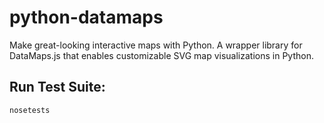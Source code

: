 # python-datamaps
Make great-looking interactive maps with Python. A wrapper library for DataMaps.js that enables customizable SVG map visualizations in Python.

## Run Test Suite:

    nosetests